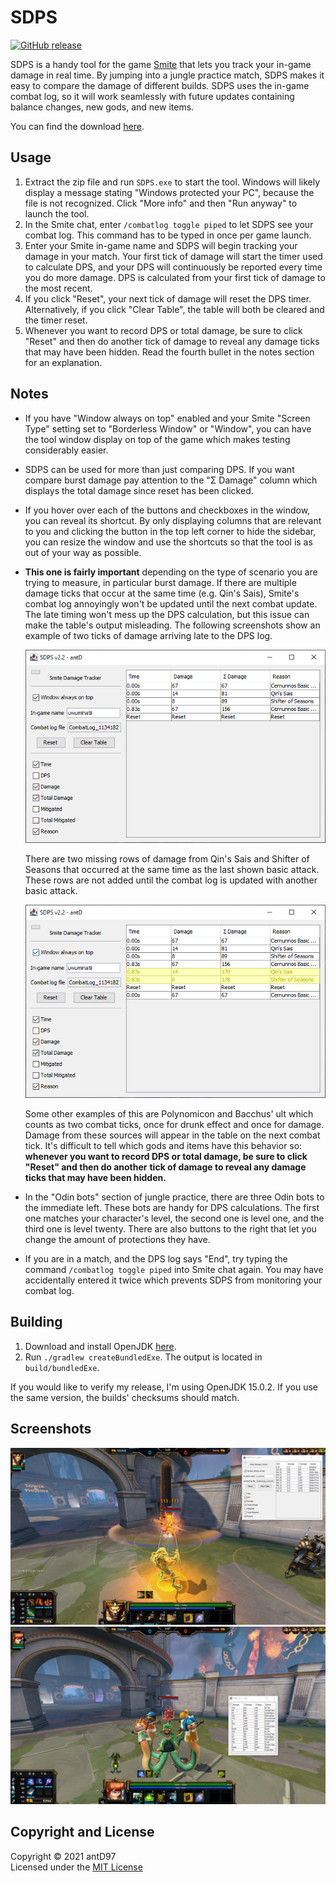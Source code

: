 # SDPS

[![GitHub release](https://img.shields.io/github/downloads/antD97/SDPS/v2.2/total)](https://github.com/antD97/SmiteDPS/releases/tag/v2.2)

SDPS is a handy tool for the game [Smite](https://smitegame.com/) that lets you track your in-game
damage in real time. By jumping into a jungle practice match, SDPS makes it easy to compare the
damage of different builds. SDPS uses the in-game combat log, so it will work seamlessly with future
updates containing balance changes, new gods, and new items.

You can find the download [here](https://github.com/antD97/SmiteDPS/releases/tag/v2.2).

## Usage

1. Extract the zip file and run `SDPS.exe` to start the tool. Windows will likely display a message
   stating "Windows protected your PC", because the file is not recognized. Click "More info" and
   then "Run anyway" to launch the tool.
2. In the Smite chat, enter `/combatlog toggle piped` to let SDPS see your combat log. This command
   has to be typed in once per game launch.
3. Enter your Smite in-game name and SDPS will begin tracking your damage in your match. Your first
   tick of damage will start the timer used to calculate DPS, and your DPS will continuously be
   reported every time you do more damage. DPS is calculated from your first tick of damage to the
   most recent.
4. If you click "Reset", your next tick of damage will reset the DPS timer. Alternatively, if you
   click "Clear Table", the table will both be cleared and the timer reset.
5. Whenever you want to record DPS or total damage, be sure to click "Reset" and then do another
   tick of damage to reveal any damage ticks that may have been hidden. Read the fourth bullet in
   the notes section for an explanation.

## Notes

- If you have "Window always on top" enabled and your Smite "Screen Type" setting set to "Borderless
  Window" or "Window", you can have the tool window display on top of the game which makes testing
  considerably easier.
  
- SDPS can be used for more than just comparing DPS. If you want compare burst damage pay attention
  to the "Σ Damage" column which displays the total damage since reset has been clicked.

- If you hover over each of the buttons and checkboxes in the window, you can reveal its shortcut.
  By only displaying columns that are relevant to you and clicking the button in the top left
  corner to hide the sidebar, you can resize the window and use the shortcuts so that the tool is
  as out of your way as possible.

- **This one is fairly important** depending on the type of scenario you are trying to measure, in
  particular burst damage. If there are multiple damage ticks that occur at the same time (e.g.
  Qin's Sais), Smite's combat log annoyingly won't be updated until the next combat update. The late
  timing won't mess up the DPS calculation, but this issue can make the table's output misleading.
  The following screenshots show an example of two ticks of damage arriving late to the DPS log.

  ![Screenshot 4](pics/screenshot3.png)
  
  There are two missing rows of damage from Qin's Sais and Shifter of Seasons that occurred at the
  same time as the last shown basic attack. These rows are not added until the combat log is
  updated with another basic attack.

  ![Screenshot 4](pics/screenshot4.png)

  Some other examples of this are Polynomicon and Bacchus' ult which counts as two combat ticks,
  once for drunk effect and once for damage. Damage from these sources will appear in the table on
  the next combat tick. It's difficult to tell which gods and items have this behavior so:
  **whenever you want to record DPS or total damage, be sure to click "Reset" and then do another**
  **tick of damage to reveal any damage ticks that may have been hidden.**

- In the "Odin bots" section of jungle practice, there are three Odin bots to the immediate left.
  These bots are handy for DPS calculations. The first one matches your character's level, the
  second one is level one, and the third one is level twenty. There are also buttons to the right
  that let you change the amount of protections they have.

- If you are in a match, and the DPS log says "End", try typing the command
  `/combatlog toggle piped` into Smite chat again. You may have accidentally entered it twice which
  prevents SDPS from monitoring your combat log.

## Building

1. Download and install OpenJDK [here](https://openjdk.java.net/install).
2. Run `./gradlew createBundledExe`. The output is located in `build/bundledExe`.

If you would like to verify my release, I'm using OpenJDK 15.0.2. If you use the same version, the
builds' checksums should match.

## Screenshots

[![Screenshot 1](pics/screenshot1.png)](pics/screenshot1.png)  
[![Screenshot 2](pics/screenshot2.png)](pics/screenshot2.png)

## Copyright and License

Copyright © 2021 antD97  
Licensed under the [MIT License](LICENSE)
